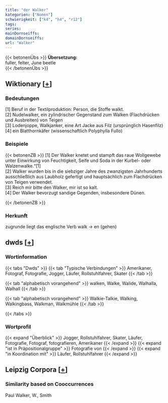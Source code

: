 ```yaml
---
title: "der Walker"
kategorien: ["Nomen"]
schwierigkeit: ["k4", "h4", "r12"]
tags:
series:
mainDornseiffs:
domainDornseiffs:
url: "Walker"
---
```


{{< betonenÜbs >}}
**Übersetzung:**  
fuller, felter, June beetle  
{{< /betonenÜbs >}}

## Wiktionary [[+](https://de.wiktionary.org/wiki/Walker)]

### Bedeutungen
[1] Beruf in der Textilproduktion: Person, die Stoffe walkt.  
[2] Nudelwalker, ein zylindrischer Gegenstand zum Walken (Flachdrücken und Ausbreiten) von Teigen  
[3] Lodenjoppe, Walkjanker, eine Art Jacke aus Filz (ursprünglich Hasenfilz)  
[4] ein Blatthornkäfer (wissenschaftlich Polyphylla Fullo)  

### Beispiele
{{< betonenZB >}}
[1] Der Walker knetet und stampft das raue Wollgewebe unter Einwirkung von Feuchtigkeit, Seife und Soda in der Kurbel- oder Walzenwalke.“[1]  
[2] Walker wurden bis in die siebziger Jahre des zwanzigsten Jahrhunderts ausschließlich aus Laubholz gefertigt und hauptsächlich zum Flachdrücken von Teigen verwendet.  
[3] Reich mir bitte den Walker, mir ist so kalt.  
[4] Der Walker bevorzugt sandige Gegenden, insbesondere Dünen.  

{{< /betonenZB >}}
### Herkunft
zugrunde liegt das englische Verb walk → en (gehen)  



## dwds [[+](https://www.dwds.de/wb/Walker)]

### Wortinformation
{{< tabs "Dwds" >}}
{{< tab "Typische Verbindungen" >}}
Amerikaner, Fotograf, Fotografie, Jogger, Läufer, Rollstuhlfahrer, Skater
{{< /tab >}}

{{< tab "alphabetisch vorangehend" >}}
walken, Walke, Walide, Walhalla, Walhall
{{< /tab >}}

{{< tab "alphabetisch vorangehend" >}}
Walkie-Talkie, Walking, Walkingbass, Walkman, Walkmühle
{{< /tab >}}

{{< /tabs >}}

### Wortprofil
{{< expand "Überblick" >}} Jogger, Rollstuhlfahrer, Skater, Läufer, Fotografie, Fotograf, fotografieren, Amerikaner {{< /expand >}}
{{< expand "ist in Präpositionalgruppe" >}} Fotografie von {{< /expand >}}
{{< expand "in Koordination mit" >}} Läufer, Rollstuhlfahrer {{< /expand >}}

## Leipzig Corpora [[+](https://corpora.uni-leipzig.de/en/res?word=Walker&corpusId=deu_newscrawl-public_2018)]


### Similarity based on Cooccurrences
Paul Walker, W., Smith

